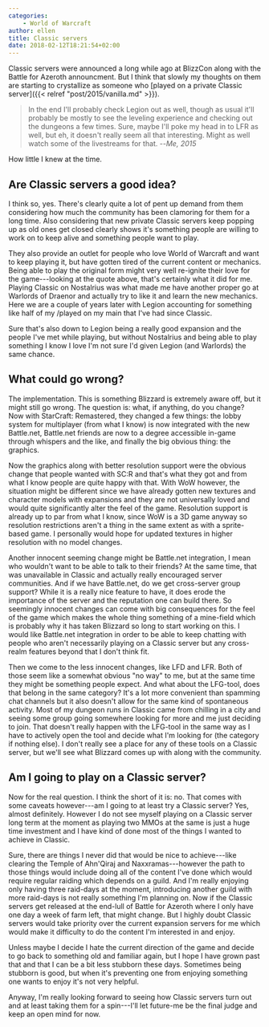 ```yaml
---
categories:
    - World of Warcraft
author: ellen
title: Classic servers
date: 2018-02-12T18:21:54+02:00
---
```


Classic servers were announced a long while ago at BlizzCon along with the Battle for Azeroth announcment. But I think that slowly my thoughts on them are starting to crystallize as someone who [played on a private Classic server]({{< relref "post/2015/vanilla.md" >}}).

> In the end I'll probably check Legion out as well, though as usual it'll probably be mostly to see the leveling experience and checking out the dungeons a few times. Sure, maybe I'll poke my head in to LFR as well, but eh, it doesn't really seem all that interesting. Might as well watch some of the livestreams for that. --<cite>Me, 2015</cite>

How little I knew at the time.

## Are Classic servers a good idea?

I think so, yes. There's clearly quite a lot of pent up demand from them considering how much the community has been clamoring for them for a long time. Also considering that new private Classic servers keep popping up as old ones get closed clearly shows it's something people are willing to work on to keep alive and something people want to play. 

They also provide an outlet for people who love World of Warcraft and want to keep playing it, but have gotten tired of the current content or mechanics. Being able to play the original form might very well re-ignite their love for the game---looking at the quote above, that's certainly what it did for me. Playing Classic on Nostalrius was what made me have another proper go at Warlords of Draenor and actually try to like it and learn the new mechanics. Here we are a couple of years later with Legion accounting for something like half of my /played on my main that I've had since Classic.

Sure that's also down to Legion being a really good expansion and the people I've met while playing, but without Nostalrius and being able to play something I know I love I'm not sure I'd given Legion (and Warlords) the same chance.

## What could go wrong?

The implementation. This is something Blizzard is extremely aware off, but it might still go wrong. The question is: what, if anything, do you change? Now with StarCraft: Remastered, they changed a few things: the lobby system for multiplayer (from what I know) is now integrated with the new Battle.net, Battle.net friends are now to a degree accessible in-game through whispers and the like, and finally the big obvious thing: the graphics.

Now the graphics along with better resolution support were the obvious change that people wanted with SC:R and that's what they got and from what I know people are quite happy with that. With WoW however, the situation might be different since we have already gotten new textures and character models with expansions and they are not universally loved and would quite significantly alter the feel of the game. Resolution support is already up to par from what I know, since WoW is a 3D game anyway so resolution restrictions aren't a thing in the same extent as with a sprite-based game. I personally would hope for updated textures in higher resolution with no model changes.

Another innocent seeming change might be Battle.net integration, I mean who wouldn't want to be able to talk to their friends? At the same time, that was unavailable in Classic and actually really encouraged server communities. And if we have Battle.net, do we get cross-server group support? While it is a really nice feature to have, it does erode the importance of the server and the reputation one can build there. So seemingly innocent changes can come with big consequences for the feel of the game which makes the whole thing something of a mine-field which is probably why it has taken Blizzard so long to start working on this. I would like Battle.net integration in order to be able to keep chatting with people who aren't necessarily playing on a Classic server but any cross-realm features beyond that I don't think fit.

Then we come to the less innocent changes, like LFD and LFR. Both of those seem like a somewhat obvious "no way" to me, but at the same time they might be something people expect. And what about the LFG-tool, does that belong in the same category? It's a lot more convenient than spamming chat channels but it also doesn't allow for the same kind of spontaneous activity. Most of my dungeon runs in Classic came from chilling in a city and seeing some group going somewhere looking for more and me just deciding to join. That doesn't really happen with the LFG-tool in the same way as I have to actively open the tool and decide what I'm looking for (the category if nothing else). I don't really see a place for any of these tools on a Classic server, but we'll see what Blizzard comes up with along with the community.

## Am I going to play on a Classic server?

Now for the real question. I think the short of it is: no. That comes with some caveats however---am I going to at least try a Classic server? Yes, almost definitely. However I do not see myself playing on a Classic server long term at the moment as playing two MMOs at the same is just a huge time investment and I have kind of done most of the things I wanted to achieve in Classic.

Sure, there are things I never did that would be nice to achieve---like clearing the Temple of Ahn'Qiraj and Naxxramas---however the path to those things would include doing all of the content I've done which would require regular raiding which depends on a guild. And I'm really enjoying only having three raid-days at the moment, introducing another guild with more raid-days is not really something I'm planning on. Now if the Classic servers get released at the end-lull of Battle for Azeroth where I only have one day a week of farm left, that might change. But I highly doubt Classic servers would take priority over the current expansion servers for me which would make it difficulty to do the content I'm interested in and enjoy.

Unless maybe I decide I hate the current direction of the game and decide to go back to something old and familiar again, but I hope I have grown past that and that I can be a bit less stubborn these days. Sometimes being stubborn is good, but when it's preventing one from enjoying something one wants to enjoy it's not very helpful.

Anyway, I'm really looking forward to seeing how Classic servers turn out and at least taking them for a spin---I'll let future-me be the final judge and keep an open mind for now.